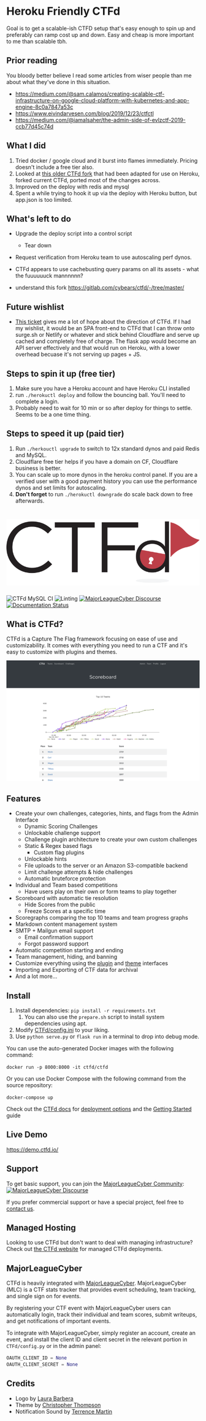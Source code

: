 # Heroku Friendly CTFd

Goal is to get a scalable-ish CTFD setup that's easy enough to spin up and preferably can ramp cost up and down. Easy and cheap is more important to me than scalable tbh.

## Prior reading

You bloody better believe I read some articles from wiser people than me about what they've done in this situation.

* https://medium.com/@sam.calamos/creating-scalable-ctf-infrastructure-on-google-cloud-platform-with-kubernetes-and-app-engine-8c0a7847a53c
* https://www.eivindarvesen.com/blog/2019/12/23/ctfctl
* https://medium.com/@iamalsaher/the-admin-side-of-evlzctf-2019-ccb77d45c74d

## What I did

1. Tried docker / google cloud and it burst into flames immediately. Pricing doesn't include a free tier also.
2. Looked at [this older CTFd fork](https://github.com/EivindArvesen/CTFd) that had been adapted for use on Heroku, forked current CTFd, ported most of the changes across.
3. Improved on the deploy with redis and mysql
4. Spent a while trying to hook it up via the deploy with Heroku button, but app.json is too limited.

## What's left to do

- Upgrade the deploy script into a control script 

  + Tear down

- Request verification from Heroku team to use autoscaling perf dynos.

- CTFd appears to use cachebusting query params on all its assets - what the fuuuuuuck mannnnnn?

- understand this fork https://gitlab.com/cybears/ctfd/-/tree/master/

## Future wishlist

- [This ticket](https://github.com/CTFd/CTFd/issues/1139) gives me a lot of hope about the direction of CTFd. If I had my wishlist, it would be an SPA front-end to CTFd that I can
  throw onto surge.sh or Netlify or whatever and stick behind Cloudflare and serve up cached and completely free of charge. The flask app would become an API server effectively and
  that would run on Heroku, with a lower overhead becuase it's not serving up pages + JS.

## Steps to spin it up (free tier)

1. Make sure you have a Heroku account and have Heroku CLI installed
2. run `./herokuctl deploy` and follow the bouncing ball. You'll need to complete a login.
3. Probably need to wait for 10 min or so after deploy for things to settle. Seems to be a one time thing.

## Steps to speed it up (paid tier)

1. Run `./herkouctl upgrade` to switch to 12x standard dynos and paid Redis and MySQL.
2. Cloudflare free tier helps if you have a domain on CF, Cloudflare business is better.
3. You can scale up to more dynos in the heroku control panel. If you are a verified user with
   a good payment history you can use the performance dynos and set limits for autoscaling.
4. **Don't forget** to run `./herokuctl downgrade` do scale back down to free afterwards.

# ![](https://github.com/CTFd/CTFd/blob/master/CTFd/themes/core/static/img/logo.png?raw=true)

![CTFd MySQL CI](https://github.com/CTFd/CTFd/workflows/CTFd%20MySQL%20CI/badge.svg?branch=master)
![Linting](https://github.com/CTFd/CTFd/workflows/Linting/badge.svg?branch=master)
[![MajorLeagueCyber Discourse](https://img.shields.io/discourse/status?server=https%3A%2F%2Fcommunity.majorleaguecyber.org%2F)](https://community.majorleaguecyber.org/)
[![Documentation Status](https://api.netlify.com/api/v1/badges/6d10883a-77bb-45c1-a003-22ce1284190e/deploy-status)](https://docs.ctfd.io)

## What is CTFd?

CTFd is a Capture The Flag framework focusing on ease of use and customizability. It comes with everything you need to run a CTF and it's easy to customize with plugins and themes.

![CTFd is a CTF in a can.](https://github.com/CTFd/CTFd/blob/master/CTFd/themes/core/static/img/scoreboard.png?raw=true)

## Features

- Create your own challenges, categories, hints, and flags from the Admin Interface
  - Dynamic Scoring Challenges
  - Unlockable challenge support
  - Challenge plugin architecture to create your own custom challenges
  - Static & Regex based flags
    - Custom flag plugins
  - Unlockable hints
  - File uploads to the server or an Amazon S3-compatible backend
  - Limit challenge attempts & hide challenges
  - Automatic bruteforce protection
- Individual and Team based competitions
  - Have users play on their own or form teams to play together
- Scoreboard with automatic tie resolution
  - Hide Scores from the public
  - Freeze Scores at a specific time
- Scoregraphs comparing the top 10 teams and team progress graphs
- Markdown content management system
- SMTP + Mailgun email support
  - Email confirmation support
  - Forgot password support
- Automatic competition starting and ending
- Team management, hiding, and banning
- Customize everything using the [plugin](https://docs.ctfd.io/docs/plugins/overview) and [theme](https://docs.ctfd.io/docs/themes/overview) interfaces
- Importing and Exporting of CTF data for archival
- And a lot more...

## Install

1. Install dependencies: `pip install -r requirements.txt`
   1. You can also use the `prepare.sh` script to install system dependencies using apt.
2. Modify [CTFd/config.ini](https://github.com/CTFd/CTFd/blob/master/CTFd/config.ini) to your liking.
3. Use `python serve.py` or `flask run` in a terminal to drop into debug mode.

You can use the auto-generated Docker images with the following command:

`docker run -p 8000:8000 -it ctfd/ctfd`

Or you can use Docker Compose with the following command from the source repository:

`docker-compose up`

Check out the [CTFd docs](https://docs.ctfd.io/) for [deployment options](https://docs.ctfd.io/docs/deployment/installation) and the [Getting Started](https://docs.ctfd.io/tutorials/getting-started/) guide

## Live Demo

https://demo.ctfd.io/

## Support

To get basic support, you can join the [MajorLeagueCyber Community](https://community.majorleaguecyber.org/): [![MajorLeagueCyber Discourse](https://img.shields.io/discourse/status?server=https%3A%2F%2Fcommunity.majorleaguecyber.org%2F)](https://community.majorleaguecyber.org/)

If you prefer commercial support or have a special project, feel free to [contact us](https://ctfd.io/contact/).

## Managed Hosting

Looking to use CTFd but don't want to deal with managing infrastructure? Check out [the CTFd website](https://ctfd.io/) for managed CTFd deployments.

## MajorLeagueCyber

CTFd is heavily integrated with [MajorLeagueCyber](https://majorleaguecyber.org/). MajorLeagueCyber (MLC) is a CTF stats tracker that provides event scheduling, team tracking, and single sign on for events.

By registering your CTF event with MajorLeagueCyber users can automatically login, track their individual and team scores, submit writeups, and get notifications of important events.

To integrate with MajorLeagueCyber, simply register an account, create an event, and install the client ID and client secret in the relevant portion in `CTFd/config.py` or in the admin panel:

```python
OAUTH_CLIENT_ID = None
OAUTH_CLIENT_SECRET = None
```

## Credits

- Logo by [Laura Barbera](http://www.laurabb.com/)
- Theme by [Christopher Thompson](https://github.com/breadchris)
- Notification Sound by [Terrence Martin](https://soundcloud.com/tj-martin-composer)
